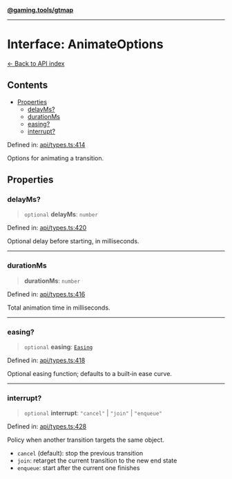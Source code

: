 [**@gaming.tools/gtmap**](README.md)

***

# Interface: AnimateOptions

[← Back to API index](./README.md)

## Contents

- [Properties](#properties)
  - [delayMs?](#delayms)
  - [durationMs](#durationms)
  - [easing?](#easing)
  - [interrupt?](#interrupt)

Defined in: [api/types.ts:414](https://github.com/gamingtools/gt-map/blob/02ad961dd733041f2c6c39034ee7c302a553f45a/packages/gtmap/src/api/types.ts#L414)

Options for animating a transition.

## Properties

### delayMs?

> `optional` **delayMs**: `number`

Defined in: [api/types.ts:420](https://github.com/gamingtools/gt-map/blob/02ad961dd733041f2c6c39034ee7c302a553f45a/packages/gtmap/src/api/types.ts#L420)

Optional delay before starting, in milliseconds.

***

### durationMs

> **durationMs**: `number`

Defined in: [api/types.ts:416](https://github.com/gamingtools/gt-map/blob/02ad961dd733041f2c6c39034ee7c302a553f45a/packages/gtmap/src/api/types.ts#L416)

Total animation time in milliseconds.

***

### easing?

> `optional` **easing**: [`Easing`](TypeAlias.Easing.md)

Defined in: [api/types.ts:418](https://github.com/gamingtools/gt-map/blob/02ad961dd733041f2c6c39034ee7c302a553f45a/packages/gtmap/src/api/types.ts#L418)

Optional easing function; defaults to a built‑in ease curve.

***

### interrupt?

> `optional` **interrupt**: `"cancel"` \| `"join"` \| `"enqueue"`

Defined in: [api/types.ts:428](https://github.com/gamingtools/gt-map/blob/02ad961dd733041f2c6c39034ee7c302a553f45a/packages/gtmap/src/api/types.ts#L428)

Policy when another transition targets the same object.

- `cancel` (default): stop the previous transition
- `join`: retarget the current transition to the new end state
- `enqueue`: start after the current one finishes
